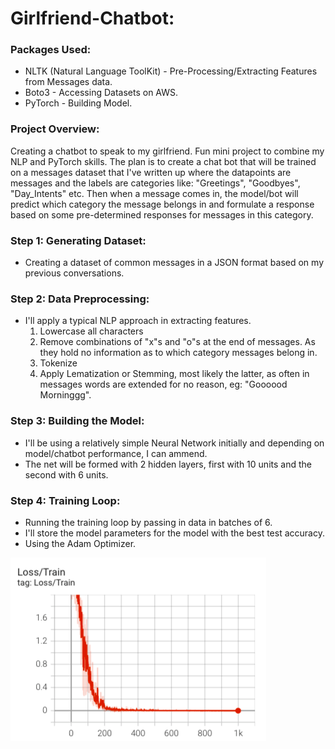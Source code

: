 # Girlfriend-Chatbot:

### Packages Used: 

- NLTK (Natural Language ToolKit) - Pre-Processing/Extracting Features from Messages data.
- Boto3 - Accessing Datasets on AWS. 
- PyTorch - Building Model.

### Project Overview: 

Creating a chatbot to speak to my girlfriend. Fun mini project to combine my NLP and PyTorch skills. The plan is to create a chat bot that will be trained on a messages dataset that I've written up where the datapoints are messages and the labels are categories like: "Greetings", "Goodbyes", "Day_Intents" etc. Then when a message comes in, the model/bot will predict which category the message belongs in and formulate a response based on some pre-determined responses for messages in this category.

### Step 1: Generating Dataset:
- Creating a dataset of common messages in a JSON format based on my previous conversations. 

### Step 2: Data Preprocessing:
- I'll apply a typical NLP approach in extracting features. 
    1. Lowercase all characters
    2. Remove combinations of "x"s and "o"s at the end of messages. As they hold no information as to which category messages belong in. 
    3. Tokenize
    4. Apply Lematization or Stemming, most likely the latter, as often in messages words are extended for no reason, eg: "Goooood Morninggg".


### Step 3: Building the Model:
- I'll be using a relatively simple Neural Network initially and depending on model/chatbot performance, I can ammend. 
- The net will be formed with 2 hidden layers, first with 10 units and the second with 6 units. 

### Step 4: Training Loop: 
- Running the training loop by passing in data in batches of 6. 
- I'll store the model parameters for the model with the best test accuracy. 
- Using the Adam Optimizer.

![plot](./Tensorboard_Graphics/Chatbot_Train_Loss.png)